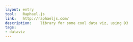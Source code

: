 ```yaml
---
layout: entry
tool:	Raphael.js
link:	http://raphaeljs.com/
description:	library for some cool data viz, using D3
tags:
- dataviz
---
```

